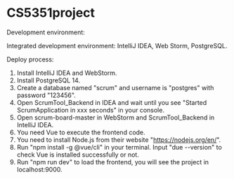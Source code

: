 # CS5351project

Development environment:

Integrated development environment: IntelliJ IDEA, Web Storm, PostgreSQL.

Deploy process:
1. Install IntelliJ IDEA and WebStorm.
2. Install PostgreSQL 14.
3. Create a database named "scrum" and username is "postgres" with password "123456".
4. Open ScrumTool_Backend in IDEA and wait until you see "Started ScrumApplication in xxx seconds" in your console.
5. Open scrum-board-master in WebStorm and ScrumTool_Backend in IntelliJ IDEA.
6. You need Vue to execute the frontend code. 
7. You need to install Node.js from their website "https://nodejs.org/en/".
8. Run "npm install -g @vue/cli" in your terminal. Input "due --version" to check Vue is installed successfully or not.
9. Run "npm run dev" to load the frontend, you will see the project in localhost:9000.
